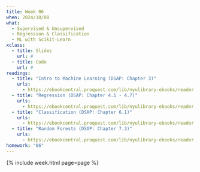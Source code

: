 ```yaml
---
title: Week 06
when: 2024/10/08
what:
  - Supervised & Unsupervised
  - Regression & Classification
  - ML with Scikit-Learn
xclass:
  - title: Slides
    url: #
  - title: Code
    url: #
readings:
  - title: "Intro to Machine Learning (DSAP: Chapter 3)"
    urls:
      - https://ebookcentral.proquest.com/lib/nyulibrary-ebooks/reader.action?docID=5264120&ppg=124
  - title: "Regression (DSAP: Chapter 4.1 - 4.7)"
    urls:
      - https://ebookcentral.proquest.com/lib/nyulibrary-ebooks/reader.action?docID=5264120&ppg=168
  - title: "Classification (DSAP: Chapter 6.1)"
    urls:
      - https://ebookcentral.proquest.com/lib/nyulibrary-ebooks/reader.action?docID=5264120&ppg=232
  - title: "Random Forests (DSAP: Chapter 7.3)"
    urls:
      - https://ebookcentral.proquest.com/lib/nyulibrary-ebooks/reader.action?docID=5264120&ppg=302
homework: "06"
---
```

{% include week.html page=page %}
